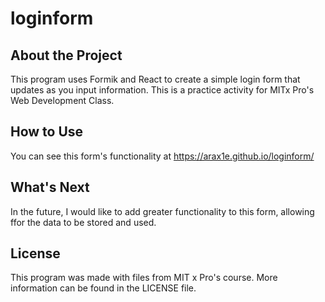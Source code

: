 # loginform
## About the Project
This program uses Formik and React to create a simple login form that updates as you input information. 
This is a practice activity for MITx Pro's Web Development Class.

## How to Use
You can see this form's functionality at https://arax1e.github.io/loginform/

## What's Next
In the future, I would like to add greater functionality to this form, allowing ffor the data to be stored and used.

## License
This program was made with files from MIT x Pro's course. More information can be found in the LICENSE file.
